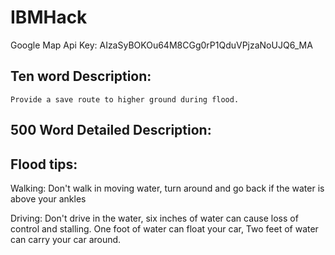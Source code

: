 # IBMHack
Google Map Api Key: AIzaSyBOKOu64M8CGg0rP1QduVPjzaNoUJQ6_MA

## Ten word Description:
	Provide a save route to higher ground during flood. 

## 500 Word Detailed Description:
  


## Flood tips:
Walking:
  Don't walk in moving water, turn around and go back if the water is above your ankles

Driving:
  Don't drive in the water, six inches of water can cause loss of control and stalling.
  One foot of water can float your car, Two feet of water can carry your car around.
